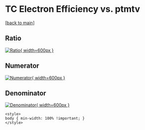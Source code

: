# TC Electron Efficiency vs. ptmtv

[[back to main](./)]



## Ratio

[![Ratio](../mtv/var/TC_11_eff_ptmtv.png){ width=600px }](../mtv/var/TC_11_eff_ptmtv.pdf)

## Numerator

[![Numerator](../mtv/num/TC_11_eff_ptmtv_num.png){ width=600px }](../mtv/num/TC_11_eff_ptmtv_num.pdf)

## Denominator

[![Denominator](../mtv/den/TC_11_eff_ptmtv_den.png){ width=600px }](../mtv/den/TC_11_eff_ptmtv_den.pdf)


``` {=html}
<style>
body { min-width: 100% !important; }
</style>
```
